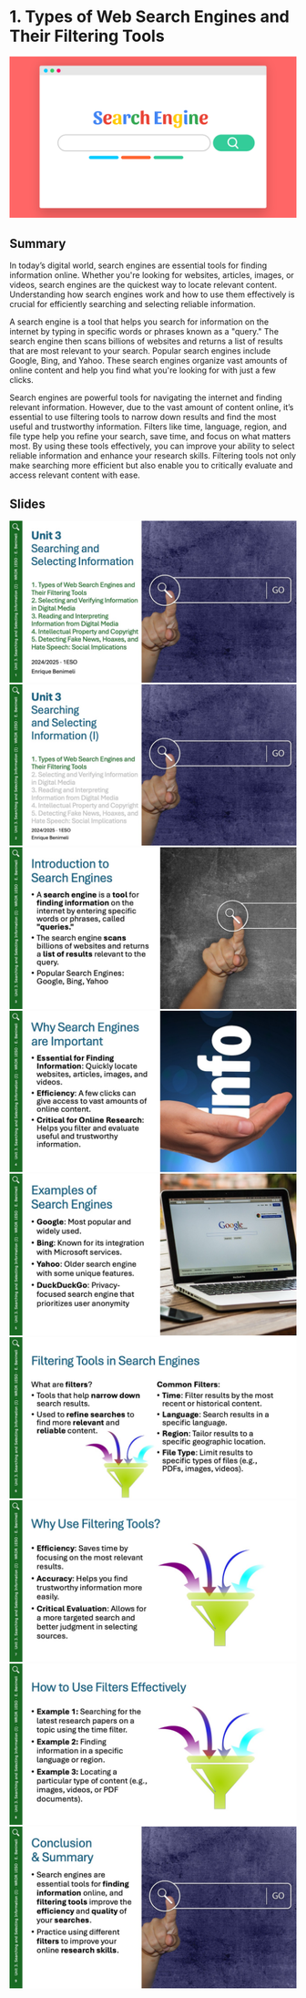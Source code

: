 
# 1. Types of Web Search Engines and Their Filtering Tools

<img src="images/search_engine.png" class="header">

## Summary

In today’s digital world, search engines are essential tools for finding information online. Whether you're looking for websites, articles, images, or videos, search engines are the quickest way to locate relevant content. Understanding how search engines work and how to use them effectively is crucial for efficiently searching and selecting reliable information.

A search engine is a tool that helps you search for information on the internet by typing in specific words or phrases known as a "query." The search engine then scans billions of websites and returns a list of results that are most relevant to your search. Popular search engines include Google, Bing, and Yahoo. These search engines organize vast amounts of online content and help you find what you're looking for with just a few clicks.

Search engines are powerful tools for navigating the internet and finding relevant information. However, due to the vast amount of content online, it’s essential to use filtering tools to narrow down results and find the most useful and trustworthy information. Filters like time, language, region, and file type help you refine your search, save time, and focus on what matters most. By using these tools effectively, you can improve your ability to select reliable information and enhance your research skills. Filtering tools not only make searching more efficient but also enable you to critically evaluate and access relevant content with ease.

## Slides

<div class="glightbox">
  <a href="slides/unit3-1/Diapositiva1.jpeg" class="glightbox">
    <img src="slides/unit3-1/Diapositiva1.jpeg" alt="" />
  </a>
    <a href="slides/unit3-1/Diapositiva2.jpeg" class="glightbox hidden">
    <img src="slides/unit3-1/Diapositiva2.jpeg" alt="" />
  </a>
  </a>
  <a href="slides/unit3-1/Diapositiva3.jpeg" class="glightbox hidden">
    <img src="slides/unit3-1/Diapositiva3.jpeg" alt="" />
  </a>
  <a href="slides/unit3-1/Diapositiva4.jpeg" class="glightbox hidden">
    <img src="slides/unit3-1/Diapositiva4.jpeg" alt="" />
  </a>
  <a href="slides/unit3-1/Diapositiva5.jpeg" class="glightbox hidden">
    <img src="slides/unit3-1/Diapositiva5.jpeg" alt="" />
  </a>
  <a href="slides/unit3-1/Diapositiva6.jpeg" class="glightbox hidden">
    <img src="slides/unit3-1/Diapositiva6.jpeg" alt="" />
  </a>
  <a href="slides/unit3-1/Diapositiva7.jpeg" class="glightbox hidden">
    <img src="slides/unit3-1/Diapositiva7.jpeg" alt="" />
  </a>
  <a href="slides/unit3-1/Diapositiva8.jpeg" class="glightbox hidden">
    <img src="slides/unit3-1/Diapositiva8.jpeg" alt="" />
  </a>
  <a href="slides/unit3-1/Diapositiva9.jpeg" class="glightbox hidden">
    <img src="slides/unit3-1/Diapositiva9.jpeg" alt="" />
  </a>

</div>

<br/>
